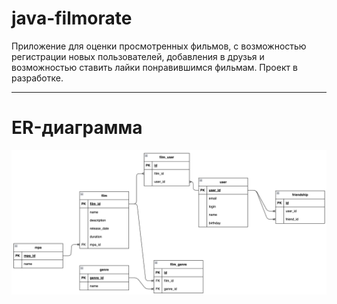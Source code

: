 # java-filmorate
Приложение для оценки просмотренных фильмов, с возможностью регистрации новых пользователей, добавления в друзья и возможностью ставить лайки понравившимся фильмам. Проект в разработке.

---
# ER-диаграмма
<img src="https://github.com/shmkvdmd/java-filmorate/blob/main/ERdiagramm.png" alt="erdiagramm" width="900"/>

